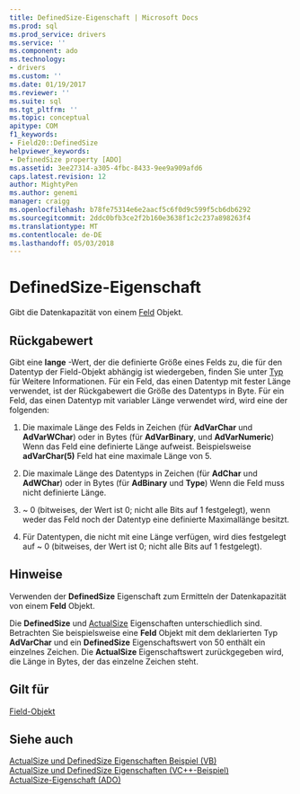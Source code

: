```yaml
---
title: DefinedSize-Eigenschaft | Microsoft Docs
ms.prod: sql
ms.prod_service: drivers
ms.service: ''
ms.component: ado
ms.technology:
- drivers
ms.custom: ''
ms.date: 01/19/2017
ms.reviewer: ''
ms.suite: sql
ms.tgt_pltfrm: ''
ms.topic: conceptual
apitype: COM
f1_keywords:
- Field20::DefinedSize
helpviewer_keywords:
- DefinedSize property [ADO]
ms.assetid: 3ee27314-a305-4fbc-8433-9ee9a909afd6
caps.latest.revision: 12
author: MightyPen
ms.author: genemi
manager: craigg
ms.openlocfilehash: b78fe75314e6e2aacf5c6f0d9c599f5cb6db6292
ms.sourcegitcommit: 2ddc0bfb3ce2f2b160e3638f1c2c237a898263f4
ms.translationtype: MT
ms.contentlocale: de-DE
ms.lasthandoff: 05/03/2018
---
```

# <a name="definedsize-property"></a>DefinedSize-Eigenschaft
Gibt die Datenkapazität von einem [Feld](../../../ado/reference/ado-api/field-object.md) Objekt.  
  
## <a name="return-value"></a>Rückgabewert  
 Gibt eine **lange** -Wert, der die definierte Größe eines Felds zu, die für den Datentyp der Field-Objekt abhängig ist wiedergeben, finden Sie unter [Typ](../../../ado/reference/ado-api/type-property-ado.md) für Weitere Informationen. Für ein Feld, das einen Datentyp mit fester Länge verwendet, ist der Rückgabewert die Größe des Datentyps in Byte. Für ein Feld, das einen Datentyp mit variabler Länge verwendet wird, wird eine der folgenden:  
  
1.  Die maximale Länge des Felds in Zeichen (für **AdVarChar** und **AdVarWChar**) oder in Bytes (für **AdVarBinary**, und **AdVarNumeric**) Wenn das Feld eine definierte Länge aufweist. Beispielsweise **adVarChar(5)** Feld hat eine maximale Länge von 5.  
  
2.  Die maximale Länge des Datentyps in Zeichen (für **AdChar** und **AdWChar**) oder in Bytes (für **AdBinary** und **Type**) Wenn die Feld muss nicht definierte Länge.  
  
3.  ~ 0 (bitweises, der Wert ist 0; nicht alle Bits auf 1 festgelegt), wenn weder das Feld noch der Datentyp eine definierte Maximallänge besitzt.  
  
4.  Für Datentypen, die nicht mit eine Länge verfügen, wird dies festgelegt auf ~ 0 (bitweises, der Wert ist 0; nicht alle Bits auf 1 festgelegt).  
  
## <a name="remarks"></a>Hinweise  
 Verwenden der **DefinedSize** Eigenschaft zum Ermitteln der Datenkapazität von einem **Feld** Objekt.  
  
 Die **DefinedSize** und [ActualSize](../../../ado/reference/ado-api/actualsize-property-ado.md) Eigenschaften unterschiedlich sind. Betrachten Sie beispielsweise eine **Feld** Objekt mit dem deklarierten Typ **AdVarChar** und ein **DefinedSize** Eigenschaftswert von 50 enthält ein einzelnes Zeichen. Die **ActualSize** Eigenschaftswert zurückgegeben wird, die Länge in Bytes, der das einzelne Zeichen steht.  
  
## <a name="applies-to"></a>Gilt für  
 [Field-Objekt](../../../ado/reference/ado-api/field-object.md)  
  
## <a name="see-also"></a>Siehe auch  
 [ActualSize und DefinedSize Eigenschaften Beispiel (VB)](../../../ado/reference/ado-api/actualsize-and-definedsize-properties-example-vb.md)   
 [ActualSize und DefinedSize Eigenschaften (VC++-Beispiel)](../../../ado/reference/ado-api/actualsize-and-definedsize-properties-example-vc.md)   
 [ActualSize-Eigenschaft (ADO)](../../../ado/reference/ado-api/actualsize-property-ado.md)
